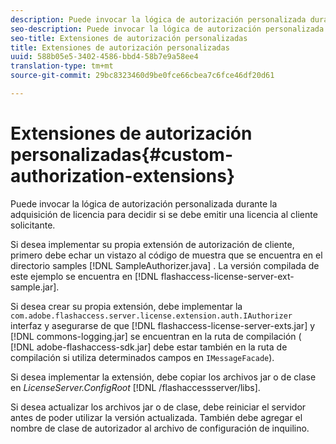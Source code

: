 ```yaml
---
description: Puede invocar la lógica de autorización personalizada durante la adquisición de licencia para decidir si se debe emitir una licencia al cliente solicitante.
seo-description: Puede invocar la lógica de autorización personalizada durante la adquisición de licencia para decidir si se debe emitir una licencia al cliente solicitante.
seo-title: Extensiones de autorización personalizadas
title: Extensiones de autorización personalizadas
uuid: 588b05e5-3402-4586-bbd4-58b7e9a58ee4
translation-type: tm+mt
source-git-commit: 29bc8323460d9be0fce66cbea7c6fce46df20d61

---
```



# Extensiones de autorización personalizadas{#custom-authorization-extensions}

Puede invocar la lógica de autorización personalizada durante la adquisición de licencia para decidir si se debe emitir una licencia al cliente solicitante.

Si desea implementar su propia extensión de autorización de cliente, primero debe echar un vistazo al código de muestra que se encuentra en el directorio samples [!DNL SampleAuthorizer.java] . La versión compilada de este ejemplo se encuentra en [!DNL flashaccess-license-server-ext-sample.jar].

Si desea crear su propia extensión, debe implementar la `com.adobe.flashaccess.server.license.extension.auth.IAuthorizer` interfaz y asegurarse de que [!DNL flashaccess-license-server-exts.jar] y [!DNL commons-logging.jar] se encuentran en la ruta de compilación ( [!DNL adobe-flashaccess-sdk.jar] debe estar también en la ruta de compilación si utiliza determinados campos en `IMessageFacade`).

Si desea implementar la extensión, debe copiar los archivos jar o de clase en *LicenseServer.ConfigRoot* [!DNL /flashaccessserver/libs].

Si desea actualizar los archivos jar o de clase, debe reiniciar el servidor antes de poder utilizar la versión actualizada. También debe agregar el nombre de clase de autorizador al archivo de configuración de inquilino.

